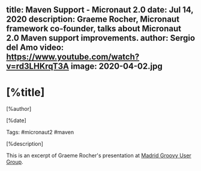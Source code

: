 title: Maven Support - Micronaut 2.0
date: Jul 14, 2020
description: Graeme Rocher, Micronaut framework co-founder, talks about Micronaut 2.0 Maven support improvements. 
author: Sergio del Amo
video: https://www.youtube.com/watch?v=rd3LHKrqT3A
image: 2020-04-02.jpg
---

# [%title]

[%author]

[%date] 

Tags: #micronaut2 #maven

[%description]

This is an excerpt of Graeme Rocher's presentation at [Madrid Groovy User Group](https://www.madridgug.com/2020/07/micronaut-2.html). 
